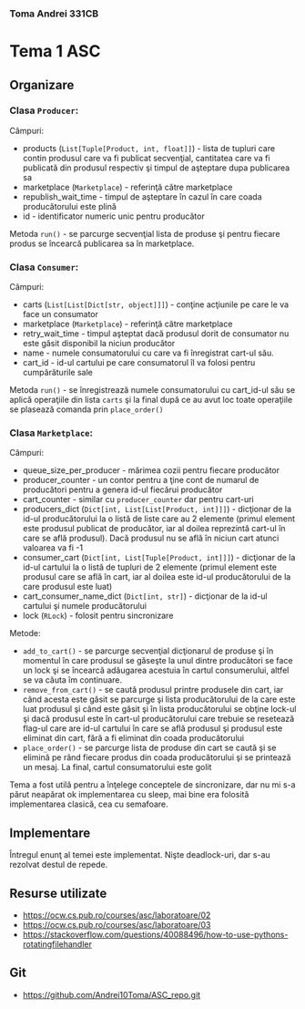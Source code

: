 ### Toma Andrei 331CB

# Tema 1 ASC

## Organizare
### Clasa `Producer`:
Câmpuri:
- products (`List[Tuple[Product, int, float]]`) - lista de tupluri care contin
produsul care va fi publicat secvenţial, cantitatea care va fi publicată din
produsul respectiv şi timpul de aşteptare dupa publicarea sa
- marketplace (`Marketplace`) - referinţă către marketplace
- republish_wait_time - timpul de aşteptare în cazul în care coada
producătorului este plină
- id - identificator numeric unic pentru producător

Metoda `run()` - se parcurge secvenţial lista de produse şi pentru fiecare
produs se încearcă publicarea sa în marketplace.

### Clasa `Consumer`:
Câmpuri:
- carts (`List[List[Dict[str, object]]]`) - conţine acţiunile pe care le va face
un consumator
- marketplace (`Marketplace`) - referinţă către marketplace
- retry_wait_time - timpul aşteptat dacă produsul dorit de consumator nu este
găsit disponibil la niciun producător
- name - numele consumatorului cu care va fi înregistrat cart-ul său.
- cart_id - id-ul cartului pe care consumatorul îl va folosi pentru
cumpărăturile sale

Metoda `run()` - se înregistrează numele consumatorului cu cart_id-ul său se
aplică operaţiile din lista `carts` şi la final după ce au avut loc toate
operaţiile se plasează comanda prin `place_order()`

### Clasa `Marketplace`:
Câmpuri:
- queue_size_per_producer - mărimea cozii pentru fiecare producător
- producer_counter - un contor pentru a ţine cont de numarul de producători
pentru a genera id-ul fiecărui producător
- cart_counter - similar cu `producer_counter` dar pentru cart-uri
- producers_dict (`Dict[int, List[List[Product, int]]]`) - dicţionar de la id-ul
producătorului la o listă de liste care au 2 elemente (primul element este
produsul publicat de producător, iar al doilea reprezintă cart-ul în care se
află produsul). Dacă produsul nu se află în niciun cart atunci valoarea va fi -1
- consumer_cart (`Dict[int, List[Tuple[Product, int]]]`) - dicţionar de la id-ul
cartului la o listă de tupluri de 2 elemente (primul element este produsul care
se află în cart, iar al doilea este id-ul producătorului de la care produsul
este luat)
- cart_consumer_name_dict (`Dict[int, str]`) - dicţionar de la id-ul cartului şi
numele producătorului
- lock (`RLock`) - folosit pentru sincronizare

Metode:
- `add_to_cart()` - se parcurge secvenţial dicţionarul de produse şi în momentul
în care produsul se găseşte la unul dintre producători se face un lock şi se
încearcă adăugarea acestuia în cartul consumerului, altfel se va căuta îm
continuare.
- `remove_from_cart()` - se caută produsul printre produsele din cart, iar când
acesta este găsit se parcurge şi lista producătorului de la care este luat
produsul şi când este găsit şi în lista producătorului se obţine lock-ul şi dacă
produsul este în cart-ul producătorului care trebuie se resetează flag-ul care
are id-ul cartului în care se află produsul şi produsul este eliminat din cart,
fără a fi eliminat din coada producătorului
- `place_order()` - se parcurge lista de produse din cart se caută şi se elimină
pe rând fiecare produs din coada producătorului şi se printează un mesaj. La
final, cartul consumatorului este golit

Tema a fost utilă pentru a înţelege conceptele de sincronizare, dar nu mi s-a
părut neapărat ok implementarea cu sleep, mai bine era folosită implementarea
clasică, cea cu semafoare.

## Implementare
Întregul enunţ al temei este implementat.
Nişte deadlock-uri, dar s-au rezolvat destul de repede.

## Resurse utilizate
- https://ocw.cs.pub.ro/courses/asc/laboratoare/02
- https://ocw.cs.pub.ro/courses/asc/laboratoare/03
- https://stackoverflow.com/questions/40088496/how-to-use-pythons-rotatingfilehandler

## Git
- https://github.com/Andrei10Toma/ASC_repo.git
